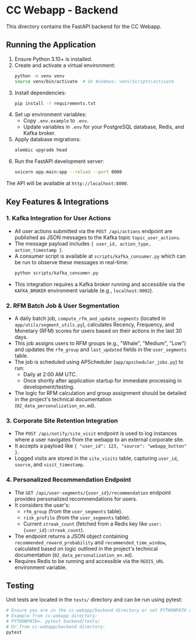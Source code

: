 # CC Webapp - Backend

This directory contains the FastAPI backend for the CC Webapp.

## Running the Application

1.  Ensure Python 3.10+ is installed.
2.  Create and activate a virtual environment:
    ```bash
    python -m venv venv
    source venv/bin/activate  # On Windows: venv\Scripts\activate
    ```
3.  Install dependencies:
    ```bash
    pip install -r requirements.txt
    ```
4.  Set up environment variables:
    *   Copy `.env.example` to `.env`.
    *   Update variables in `.env` for your PostgreSQL database, Redis, and Kafka broker.
5.  Apply database migrations:
    ```bash
    alembic upgrade head
    ```
6.  Run the FastAPI development server:
    ```bash
    uvicorn app.main:app --reload --port 8000
    ```
The API will be available at `http://localhost:8000`.

## Key Features & Integrations

### 1. Kafka Integration for User Actions
-   All user actions submitted via the `POST /api/actions` endpoint are published as JSON messages to the Kafka topic `topic_user_actions`.
-   The message payload includes `{ user_id, action_type, action_timestamp }`.
-   A consumer script is available at `scripts/kafka_consumer.py` which can be run to observe these messages in real-time:
    ```bash
    python scripts/kafka_consumer.py
    ```
-   This integration requires a Kafka broker running and accessible via the `KAFKA_BROKER` environment variable (e.g., `localhost:9092`).

### 2. RFM Batch Job & User Segmentation
-   A daily batch job, `compute_rfm_and_update_segments` (located in `app/utils/segment_utils.py`), calculates Recency, Frequency, and Monetary (RFM) scores for users based on their actions in the last 30 days.
-   This job assigns users to RFM groups (e.g., "Whale", "Medium", "Low") and updates the `rfm_group` and `last_updated` fields in the `user_segments` table.
-   The job is scheduled using APScheduler (`app/apscheduler_jobs.py`) to run:
    -   Daily at 2:00 AM UTC.
    -   Once shortly after application startup for immediate processing in development/testing.
-   The logic for RFM calculation and group assignment should be detailed in the project's technical documentation (`02_data_personalization_en.md`).

### 3. Corporate Site Retention Integration
-   The `POST /api/notify/site_visit` endpoint is used to log instances where a user navigates from the webapp to an external corporate site.
-   It accepts a payload like `{ "user_id": 123, "source": "webapp_button" }`.
-   Logged visits are stored in the `site_visits` table, capturing `user_id`, `source`, and `visit_timestamp`.

### 4. Personalized Recommendation Endpoint
-   The `GET /api/user-segments/{user_id}/recommendation` endpoint provides personalized recommendations for users.
-   It considers the user's:
    -   `rfm_group` (from the `user_segments` table).
    -   `risk_profile` (from the `user_segments` table).
    -   Current `streak_count` (fetched from a Redis key like `user:{user_id}:streak_count`).
-   The endpoint returns a JSON object containing `recommended_reward_probability` and `recommended_time_window`, calculated based on logic outlined in the project's technical documentation (`02_data_personalization_en.md`).
-   Requires Redis to be running and accessible via the `REDIS_URL` environment variable.

## Testing
Unit tests are located in the `tests/` directory and can be run using pytest:
```bash
# Ensure you are in the cc-webapp/backend directory or set PYTHONPATH appropriately
# Example from cc-webapp directory:
# PYTHONPATH=. pytest backend/tests/
# Or from cc-webapp/backend directory:
pytest
```
